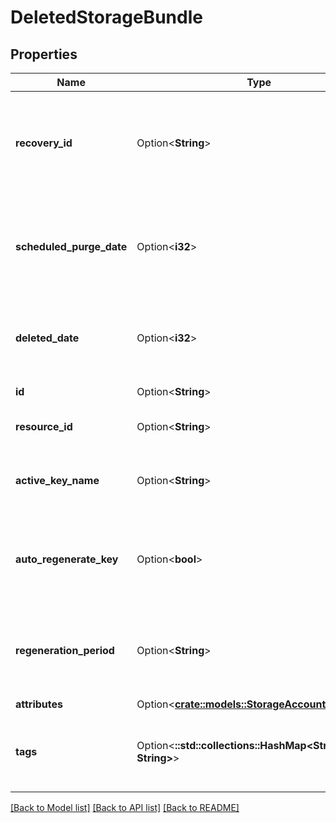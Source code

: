 # DeletedStorageBundle

## Properties

Name | Type | Description | Notes
------------ | ------------- | ------------- | -------------
**recovery_id** | Option<**String**> | The url of the recovery object, used to identify and recover the deleted storage account. | [optional]
**scheduled_purge_date** | Option<**i32**> | The time when the storage account is scheduled to be purged, in UTC | [optional][readonly]
**deleted_date** | Option<**i32**> | The time when the storage account was deleted, in UTC | [optional][readonly]
**id** | Option<**String**> | The storage account id. | [optional][readonly]
**resource_id** | Option<**String**> | The storage account resource id. | [optional][readonly]
**active_key_name** | Option<**String**> | The current active storage account key name. | [optional][readonly]
**auto_regenerate_key** | Option<**bool**> | whether keyvault should manage the storage account for the user. | [optional][readonly]
**regeneration_period** | Option<**String**> | The key regeneration time duration specified in ISO-8601 format. | [optional][readonly]
**attributes** | Option<[**crate::models::StorageAccountAttributes**](StorageAccountAttributes.md)> |  | [optional]
**tags** | Option<**::std::collections::HashMap<String, String>**> | Application specific metadata in the form of key-value pairs | [optional][readonly]

[[Back to Model list]](../README.md#documentation-for-models) [[Back to API list]](../README.md#documentation-for-api-endpoints) [[Back to README]](../README.md)



